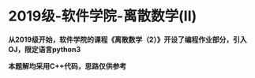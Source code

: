 # 2019级-软件学院-离散数学(II)

**从2019级开始，软件学院的课程《离散数学（2）》开设了编程作业部分，引入OJ，限定语言python3**

**本题解均采用C++代码，思路仅供参考**

